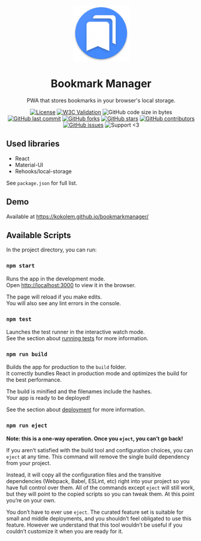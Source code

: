 <p align="center">
 <img width="150" src="https://github.com/kokolem/bookmarkmanager/blob/master/public/android-chrome-192x192.png" alt="Bookmark Manager logo"/>
</p>

<h1 align="center">Bookmark Manager</h1>

<div align="center">
 
 PWA that stores bookmarks in your browser's local storage.
 
 [![License](https://img.shields.io/github/license/kokolem/bookmarkmanager)](https://github.com/kokolem/bookmarkmanager/blob/master/LICENSE)
 [![W3C Validation](https://img.shields.io/w3c-validation/html?targetUrl=https%3A%2F%2Fkokolem.github.io%2Fbookmarkmanager)](https://validator.w3.org/nu/?doc=https%3A%2F%2Fkokolem.github.io%2Fbookmarkmanager%2F)
 ![GitHub code size in bytes](https://img.shields.io/github/languages/code-size/kokolem/bookmarkmanager)
 [![GitHub last commit](https://img.shields.io/github/last-commit/kokolem/bookmarkmanager)](https://github.com/kokolem/bookmarkmanager/commits/master)
 [![GitHub forks](https://img.shields.io/github/forks/kokolem/bookmarkmanager)](https://github.com/kokolem/bookmarkmanager/network/members)
 [![GitHub stars](https://img.shields.io/github/stars/kokolem/bookmarkmanager)](https://github.com/kokolem/bookmarkmanager/stargazers)
 [![GitHub contributors](https://img.shields.io/github/contributors/kokolem/bookmarkmanager)](https://github.com/kokolem/bookmarkmanager/graphs/contributors)
 [![GitHub issues](https://img.shields.io/github/issues/kokolem/bookmarkmanager)](https://github.com/kokolem/bookmarkmanager/issues)
 ![Support <3](https://kokolem.github.io/LGBT-friendly-rainbow.svg)
 
</div>

## Used libraries
 - React
 - Material-UI
 - Rehooks/local-storage
 
See `package.json` for full list.

## Demo
Available at https://kokolem.github.io/bookmarkmanager/

## Available Scripts

In the project directory, you can run:

### `npm start`

Runs the app in the development mode.<br />
Open [http://localhost:3000](http://localhost:3000) to view it in the browser.

The page will reload if you make edits.<br />
You will also see any lint errors in the console.

### `npm test`

Launches the test runner in the interactive watch mode.<br />
See the section about [running tests](https://facebook.github.io/create-react-app/docs/running-tests) for more information.

### `npm run build`

Builds the app for production to the `build` folder.<br />
It correctly bundles React in production mode and optimizes the build for the best performance.

The build is minified and the filenames include the hashes.<br />
Your app is ready to be deployed!

See the section about [deployment](https://facebook.github.io/create-react-app/docs/deployment) for more information.

### `npm run eject`

**Note: this is a one-way operation. Once you `eject`, you can’t go back!**

If you aren’t satisfied with the build tool and configuration choices, you can `eject` at any time. This command will remove the single build dependency from your project.

Instead, it will copy all the configuration files and the transitive dependencies (Webpack, Babel, ESLint, etc) right into your project so you have full control over them. All of the commands except `eject` will still work, but they will point to the copied scripts so you can tweak them. At this point you’re on your own.

You don’t have to ever use `eject`. The curated feature set is suitable for small and middle deployments, and you shouldn’t feel obligated to use this feature. However we understand that this tool wouldn’t be useful if you couldn’t customize it when you are ready for it.
